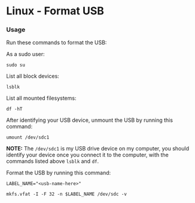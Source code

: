# Linux - Format USB

### Usage

Run these commands to format the USB:

As a sudo user:
```shell
sudo su
```

List all block devices:
```shell
lsblk
```

List all mounted filesystems:
```shell
df -hT
```

After identifying your USB device, unmount the USB by running this command:
```shell
umount /dev/sdc1
```

**NOTE:** The `/dev/sdc1` is my USB drive device on my computer, you should identify your device once you connect it to the computer, with the commands listed above `lsblk` and `df`.

Format the USB by running this command:
```shell
LABEL_NAME="<usb-name-here>"

mkfs.vfat -I -F 32 -n $LABEL_NAME /dev/sdc -v
```
